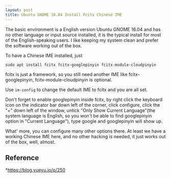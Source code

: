 ```yaml
---
layout: post
title: Ubuntu GNOME 16.04 Install Fcitx Chinese IME
---
```


The basic environment is a English version Ubuntu GNOME 16.04 and has no other language or input source installed, it is the typical install for most of the English-speaking users.
I like keeping my system clean and prefer the software working out of the box.

To have a Chinese IME installed, just
```
sudo apt install fcitx fcitx-googlepinyin fcitx-module-cloudpinyin
```
fcitx is just a framework, so you still need another IME like fcitx-googlepinyin, fcitx-module-cloudpinyin is optional.

Use `im-config` to change the default IME to fcitx and you are all set.

Don't forget to enable googlepinyin inside fcitx, by right click the keyboard icon on the indicator bar down left of the corner, click configure,
click the "+" down left of the window, untick "Only Show Current Language"(the system language is English, so you won't be able to find googlepinyin option in "Current Language"), type google and googlepinyin will show up.

What' more, you can configure many other options there. At least we have a working Chinese IME here, and no other hacking is needed, it just works out of the box, well, almost.

## Reference
*https://blog.yueyu.io/p/250 